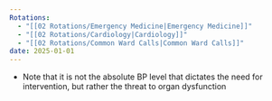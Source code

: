 ```yaml
---
Rotations:
  - "[[02 Rotations/Emergency Medicine|Emergency Medicine]]"
  - "[[02 Rotations/Cardiology|Cardiology]]"
  - "[[02 Rotations/Common Ward Calls|Common Ward Calls]]"
date: 2025-01-01
---
```

- Note that it is not the absolute BP level that dictates the need for intervention, but rather the threat to organ dysfunction